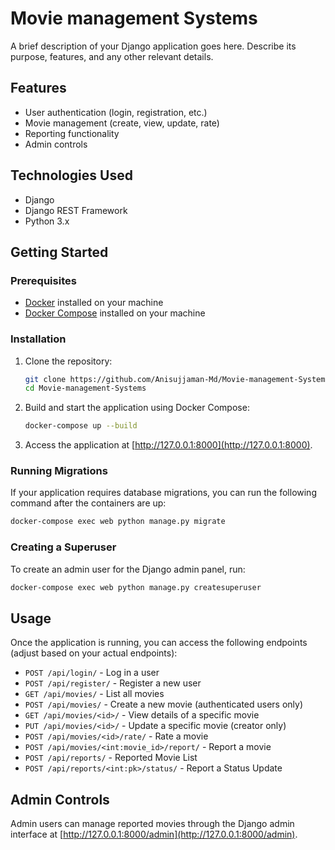 # Movie management Systems

A brief description of your Django application goes here. Describe its purpose, features, and any other relevant details.

## Features

- User authentication (login, registration, etc.)
- Movie management (create, view, update, rate)
- Reporting functionality
- Admin controls

## Technologies Used

- Django
- Django REST Framework
- Python 3.x

## Getting Started

### Prerequisites

- [Docker](https://www.docker.com/get-started) installed on your machine
- [Docker Compose](https://docs.docker.com/compose/install/) installed on your machine

### Installation

1. Clone the repository:

   ```bash
   git clone https://github.com/Anisujjaman-Md/Movie-management-Systems.git
   cd Movie-management-Systems
   ```

2. Build and start the application using Docker Compose:

   ```bash
   docker-compose up --build
   ```

3. Access the application at [http://127.0.0.1:8000](http://127.0.0.1:8000).

### Running Migrations

If your application requires database migrations, you can run the following command after the containers are up:

```bash
docker-compose exec web python manage.py migrate
```

### Creating a Superuser

To create an admin user for the Django admin panel, run:

```bash
docker-compose exec web python manage.py createsuperuser
```

## Usage

Once the application is running, you can access the following endpoints (adjust based on your actual endpoints):

- `POST /api/login/` - Log in a user
- `POST /api/register/` - Register a new user
- `GET /api/movies/` - List all movies
- `POST /api/movies/` - Create a new movie (authenticated users only)
- `GET /api/movies/<id>/` - View details of a specific movie
- `PUT /api/movies/<id>/` - Update a specific movie (creator only)
- `POST /api/movies/<id>/rate/` - Rate a movie
- `POST /api/movies/<int:movie_id>/report/` - Report a movie
- `POST /api/reports/` - Reported Movie List
- `POST /api/reports/<int:pk>/status/` - Report a Status Update


## Admin Controls

Admin users can manage reported movies through the Django admin interface at [http://127.0.0.1:8000/admin](http://127.0.0.1:8000/admin).
